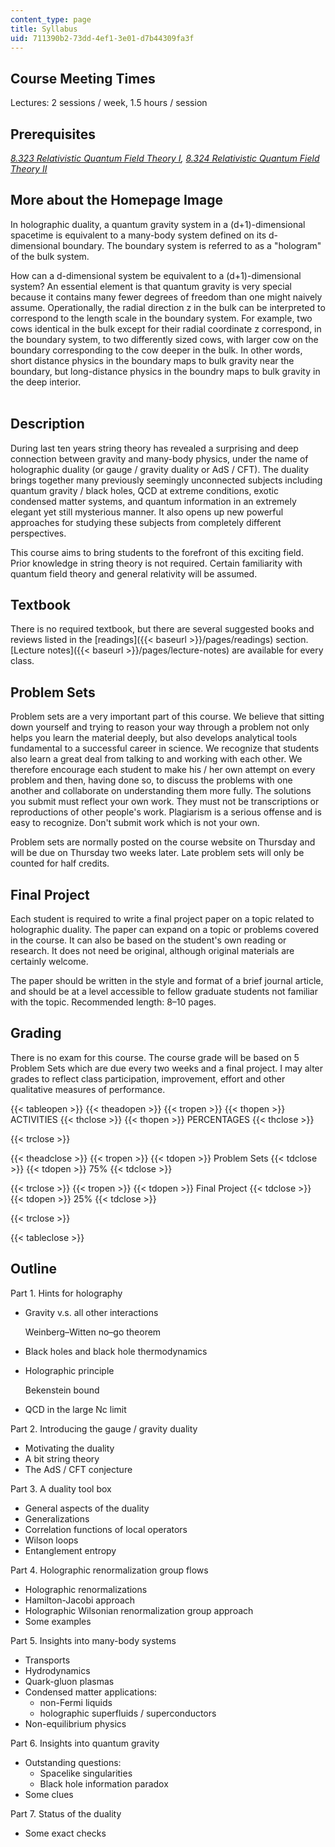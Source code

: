 ```yaml
---
content_type: page
title: Syllabus
uid: 711390b2-73dd-4ef1-3e01-d7b44309fa3f
---
```


Course Meeting Times
--------------------

Lectures: 2 sessions / week, 1.5 hours / session

Prerequisites
-------------

_[8.323 Relativistic Quantum Field Theory I](/courses/8-323-relativistic-quantum-field-theory-i-spring-2008/), [8.324 Relativistic Quantum Field Theory II](/courses/8-324-relativistic-quantum-field-theory-ii-fall-2010/)_

More about the Homepage Image
-----------------------------

In holographic duality, a quantum gravity system in a (d+1)-dimensional spacetime is equivalent to a many-body system defined on its d-dimensional boundary. The boundary system is referred to as a "hologram" of the bulk system.

How can a d-dimensional system be equivalent to a (d+1)-dimensional system? An essential element is that quantum gravity is very special because it contains many fewer degrees of freedom than one might naively assume. Operationally, the radial direction z in the bulk can be interpreted to correspond to the length scale in the boundary system. For example, two cows identical in the bulk except for their radial coordinate z correspond, in the boundary system, to two differently sized cows, with larger cow on the boundary corresponding to the cow deeper in the bulk. In other words, short distance physics in the boundary maps to bulk gravity near the boundary, but long-distance physics in the boundry maps to bulk gravity in the deep interior.  
 

Description
-----------

During last ten years string theory has revealed a surprising and deep connection between gravity and many-body physics, under the name of holographic duality (or gauge / gravity duality or AdS / CFT). The duality brings together many previously seemingly unconnected subjects including quantum gravity / black holes, QCD at extreme conditions, exotic condensed matter systems, and quantum information in an extremely elegant yet still mysterious manner. It also opens up new powerful approaches for studying these subjects from completely different perspectives.

This course aims to bring students to the forefront of this exciting field. Prior knowledge in string theory is not required. Certain familiarity with quantum field theory and general relativity will be assumed.

Textbook
--------

There is no required textbook, but there are several suggested books and reviews listed in the [readings]({{< baseurl >}}/pages/readings) section. [Lecture notes]({{< baseurl >}}/pages/lecture-notes) are available for every class.

Problem Sets
------------

Problem sets are a very important part of this course. We believe that sitting down yourself and trying to reason your way through a problem not only helps you learn the material deeply, but also develops analytical tools fundamental to a successful career in science. We recognize that students also learn a great deal from talking to and working with each other. We therefore encourage each student to make his / her own attempt on every problem and then, having done so, to discuss the problems with one another and collaborate on understanding them more fully. The solutions you submit must reflect your own work. They must not be transcriptions or reproductions of other people's work. Plagiarism is a serious offense and is easy to recognize. Don't submit work which is not your own.

Problem sets are normally posted on the course website on Thursday and will be due on Thursday two weeks later. Late problem sets will only be counted for half credits.

Final Project
-------------

Each student is required to write a final project paper on a topic related to holographic duality. The paper can expand on a topic or problems covered in the course. It can also be based on the student's own reading or research. It does not need be original, although original materials are certainly welcome.

The paper should be written in the style and format of a brief journal article, and should be at a level accessible to fellow graduate students not familiar with the topic. Recommended length: 8–10 pages.

Grading
-------

There is no exam for this course. The course grade will be based on 5 Problem Sets which are due every two weeks and a final project. I may alter grades to reflect class participation, improvement, effort and other qualitative measures of performance.

{{< tableopen >}}
{{< theadopen >}}
{{< tropen >}}
{{< thopen >}}
ACTIVITIES
{{< thclose >}}
{{< thopen >}}
PERCENTAGES
{{< thclose >}}

{{< trclose >}}

{{< theadclose >}}
{{< tropen >}}
{{< tdopen >}}
Problem Sets
{{< tdclose >}}
{{< tdopen >}}
75%
{{< tdclose >}}

{{< trclose >}}
{{< tropen >}}
{{< tdopen >}}
Final Project
{{< tdclose >}}
{{< tdopen >}}
25%
{{< tdclose >}}

{{< trclose >}}

{{< tableclose >}}

Outline
-------

Part 1. Hints for holography

*   Gravity v.s. all other interactions
    
    Weinberg–Witten no–go theorem
    
*   Black holes and black hole thermodynamics
*   Holographic principle
    
    Bekenstein bound
    
*   QCD in the large Nc limit

Part 2. Introducing the gauge / gravity duality

*   Motivating the duality
*   A bit string theory
*   The AdS / CFT conjecture

Part 3. A duality tool box

*   General aspects of the duality
*   Generalizations
*   Correlation functions of local operators
*   Wilson loops
*   Entanglement entropy

Part 4. Holographic renormalization group flows

*   Holographic renormalizations
*   Hamilton-Jacobi approach
*   Holographic Wilsonian renormalization group approach
*   Some examples

Part 5. Insights into many-body systems

*   Transports
*   Hydrodynamics
*   Quark-gluon plasmas
*   Condensed matter applications:
    *   non-Fermi liquids
    *   holographic superfluids / superconductors
*   Non-equilibrium physics

Part 6. Insights into quantum gravity

*   Outstanding questions:
    *   Spacelike singularities
    *   Black hole information paradox
*   Some clues

Part 7. Status of the duality

*   Some exact checks